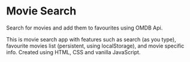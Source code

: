 # Movie Search
Search for movies and add them to favourites using OMDB Api.

This is movie search app with features such as search (as you type), favourite movies list (persistent, using localStorage), and movie specific info.
Created using HTML, CSS and vanilla JavaScript.
